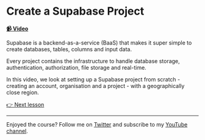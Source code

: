 # Create a Supabase Project

**[📹 Video](https://egghead.io/lessons/supabase-create-a-supabase-project)**

Supabase is a backend-as-a-service (BaaS) that makes it super simple to create databases, tables, columns and input data.

Every project contains the infrastructure to handle database storage, authentication, authorization, file storage and real-time.

In this video, we look at setting up a Supabase project from scratch - creating an account, organisation and a project - with a geographically close region.

[👉 Next lesson](/02-create-a-table-in-supabase)

---

Enjoyed the course? Follow me on [Twitter](https://twitter.com/jonmeyers_io) and subscribe to my [YouTube channel](https://www.youtube.com/channel/UCPitAIwktfCfcMR4kDWebDQ).
